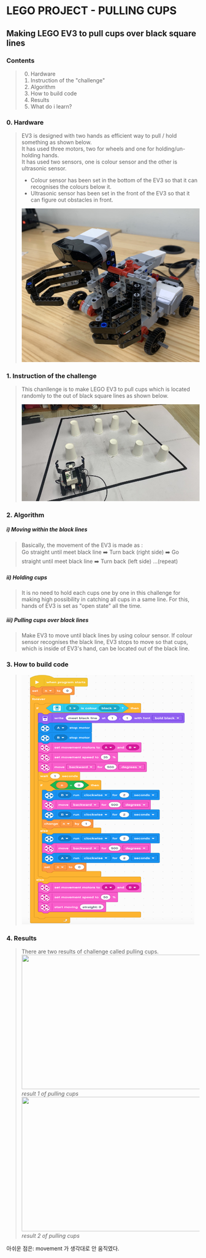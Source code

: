 
LEGO PROJECT - PULLING CUPS
===
Making LEGO EV3 to pull cups over black square lines
---
### Contents
>0. Hardware
>1. Instruction of the "challenge"
>2. Algorithm
>3. How to build code
>4. Results
>5. What do i learn?
### 0. Hardware  
> EV3 is designed with two hands as efficient way to pull / hold something as shown below.  
> It has used three motors, two for wheels and one for holding/un-holding hands.  
> It has used two sensors, one is colour sensor and the other is ultrasonic sensor.  
>  - Colour sensor has been set in the bottom of the EV3 so that it can recognises the colours below it.  
>  - Ultrasonic sensor has been set in the front of the EV3 so that it can figure out obstacles in front.  
>
> <img src = "https://github.com/im-sohyeon/Projects_Yonsei/blob/master/Pulling%20cups/image/IMG_9276.JPG" width="550px" height="400px">

### 1. Instruction of the challenge
> This chanllenge is to make LEGO EV3 to pull cups which is located randomly to the out of black square lines as shown below.  
>
> <img src = "https://github.com/im-sohyeon/Projects_Yonsei/blob/master/Pulling%20cups/image/IMG_0577.jpg" width="550px">
### 2. Algorithm
##### i) Moving within the black lines
> Basically, the movement of the EV3 is made as :  
> Go straight until meet black line ➡️ Turn back (right side) ➡️ Go straight until meet black line  ➡️ Turn back (left side) ...(repeat)

##### ii) Holding cups
> It is no need to hold each cups one by one in this challenge for making high possibility in catching all cups in a same line.
For this, hands of EV3 is set as "open state" all the time.

##### iii) Pulling cups over black lines
> Make EV3 to move until black lines by using colour sensor.
> If colour sensor recognises the black line, EV3 stops to move
> so that cups, which is inside of EV3's hand, can be located out of the black line.

### 3. How to build code
><img src = "https://github.com/im-sohyeon/Projects_Yonsei/blob/master/Pulling%20cups/image/pulling_code.png" width="450px" height="650px">


### 4. Results
> There are two results of challenge called pulling cups.  
><img src = "https://github.com/im-sohyeon/Projects_Yonsei/blob/master/Pulling%20cups/image/pullingcup.GIF" width="550px" height="350px">  
>_result 1 of pulling cups_  
><img src = "https://github.com/im-sohyeon/Projects_Yonsei/blob/master/Pulling%20cups/image/pullingcup2.GIF" width="550px" height="350px">  
>_result 2 of pulling cups_


아쉬운 점은: movement 가 생각대로 안 움직였다.

